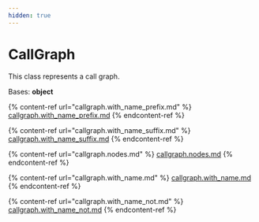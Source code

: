 ```yaml
---
hidden: true
---
```


# CallGraph

This class represents a call graph.

Bases: **object**

{% content-ref url="callgraph.with_name_prefix.md" %}
[callgraph.with\_name\_prefix.md](callgraph.with_name_prefix.md)
{% endcontent-ref %}

{% content-ref url="callgraph.with_name_suffix.md" %}
[callgraph.with\_name\_suffix.md](callgraph.with_name_suffix.md)
{% endcontent-ref %}

{% content-ref url="callgraph.nodes.md" %}
[callgraph.nodes.md](callgraph.nodes.md)
{% endcontent-ref %}

{% content-ref url="callgraph.with_name.md" %}
[callgraph.with\_name.md](callgraph.with_name.md)
{% endcontent-ref %}

{% content-ref url="callgraph.with_name_not.md" %}
[callgraph.with\_name\_not.md](callgraph.with_name_not.md)
{% endcontent-ref %}
